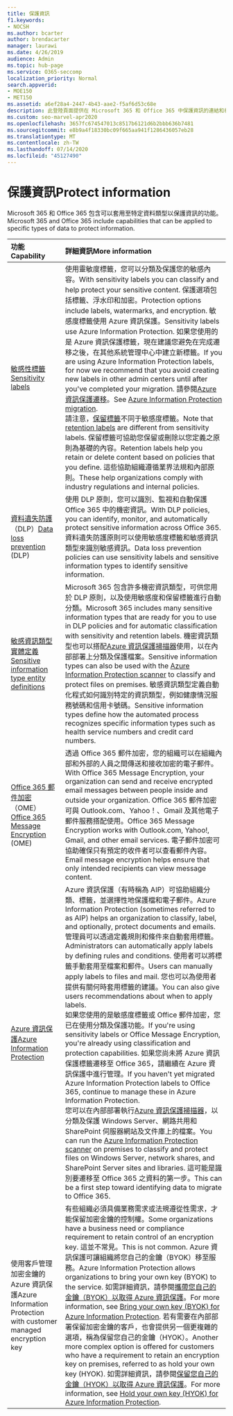 ```yaml
---
title: 保護資訊
f1.keywords:
- NOCSH
ms.author: bcarter
author: brendacarter
manager: laurawi
ms.date: 4/26/2019
audience: Admin
ms.topic: hub-page
ms.service: O365-seccomp
localization_priority: Normal
search.appverid:
- MOE150
- MET150
ms.assetid: a6ef28a4-2447-4b43-aae2-f5af6d53c68e
description: 此登陸頁面提供在 Microsoft 365 和 Office 365 中保護資訊的連結和相關資訊。
ms.custom: seo-marvel-apr2020
ms.openlocfilehash: 3657fc674547013c8517b6121d6b2bbb636b7481
ms.sourcegitcommit: e8b9a4f18330bc09f665aa941f1286436057eb28
ms.translationtype: MT
ms.contentlocale: zh-TW
ms.lasthandoff: 07/14/2020
ms.locfileid: "45127490"
---
```

# <a name="protect-information"></a><span data-ttu-id="3b2b1-103">保護資訊</span><span class="sxs-lookup"><span data-stu-id="3b2b1-103">Protect information</span></span>

<span data-ttu-id="3b2b1-104">Microsoft 365 和 Office 365 包含可以套用至特定資料類型以保護資訊的功能。</span><span class="sxs-lookup"><span data-stu-id="3b2b1-104">Microsoft 365 and Office 365 include capabilities that can be applied to specific types of data to protect information.</span></span>


|<span data-ttu-id="3b2b1-105">**功能**</span><span class="sxs-lookup"><span data-stu-id="3b2b1-105">**Capability**</span></span>|<span data-ttu-id="3b2b1-106">**詳細資訊**</span><span class="sxs-lookup"><span data-stu-id="3b2b1-106">**More information**</span></span>|
|:-----|:-----|
|[<span data-ttu-id="3b2b1-107">敏感性標籤</span><span class="sxs-lookup"><span data-stu-id="3b2b1-107">Sensitivity labels</span></span>](sensitivity-labels.md) <br/> |<span data-ttu-id="3b2b1-108">使用靈敏度標籤，您可以分類及保護您的敏感內容。</span><span class="sxs-lookup"><span data-stu-id="3b2b1-108">With sensitivity labels you can classify and help protect your sensitive content.</span></span> <span data-ttu-id="3b2b1-109">保護選項包括標籤、浮水印和加密。</span><span class="sxs-lookup"><span data-stu-id="3b2b1-109">Protection options include labels, watermarks, and encryption.</span></span> <span data-ttu-id="3b2b1-110">敏感度標籤使用 Azure 資訊保護。</span><span class="sxs-lookup"><span data-stu-id="3b2b1-110">Sensitivity labels use Azure Information Protection.</span></span> <span data-ttu-id="3b2b1-111">如果您使用的是 Azure 資訊保護標籤，現在建議您避免在完成遷移之後，在其他系統管理中心中建立新標籤。</span><span class="sxs-lookup"><span data-stu-id="3b2b1-111">If you are using Azure Information Protection labels, for now we recommend that you avoid creating new labels in other admin centers until after you've completed your migration.</span></span> <span data-ttu-id="3b2b1-112">請參閱[Azure 資訊保護遷移](https://docs.microsoft.com/azure/information-protection/configure-policy-migrate-labels)。</span><span class="sxs-lookup"><span data-stu-id="3b2b1-112">See [Azure Information Protection migration](https://docs.microsoft.com/azure/information-protection/configure-policy-migrate-labels).</span></span> <br/> <span data-ttu-id="3b2b1-113">請注意，[保留標籤](retention.md#retention-labels)不同于敏感度標籤。</span><span class="sxs-lookup"><span data-stu-id="3b2b1-113">Note that [retention labels](retention.md#retention-labels) are different from sensitivity labels.</span></span> <span data-ttu-id="3b2b1-114">保留標籤可協助您保留或刪除以您定義之原則為基礎的內容。</span><span class="sxs-lookup"><span data-stu-id="3b2b1-114">Retention labels help you retain or delete content based on policies that you define.</span></span> <span data-ttu-id="3b2b1-115">這些協助組織遵循業界法規和內部原則。</span><span class="sxs-lookup"><span data-stu-id="3b2b1-115">These help organizations comply with industry regulations and internal policies.</span></span>|
|<span data-ttu-id="3b2b1-116">[資料遺失防護](data-loss-prevention-policies.md)（DLP）</span><span class="sxs-lookup"><span data-stu-id="3b2b1-116">[Data loss prevention](data-loss-prevention-policies.md) (DLP)</span></span>  <br/> |<span data-ttu-id="3b2b1-117">使用 DLP 原則，您可以識別、監視和自動保護 Office 365 中的機密資訊。</span><span class="sxs-lookup"><span data-stu-id="3b2b1-117">With DLP policies, you can identify, monitor, and automatically protect sensitive information across Office 365.</span></span> <span data-ttu-id="3b2b1-118">資料遺失防護原則可以使用敏感度標籤和敏感資訊類型來識別敏感資訊。</span><span class="sxs-lookup"><span data-stu-id="3b2b1-118">Data loss prevention policies can use sensitivity labels and sensitive information types to identify sensitive information.</span></span> <br/> |
|[<span data-ttu-id="3b2b1-119">敏感資訊類型實體定義</span><span class="sxs-lookup"><span data-stu-id="3b2b1-119">Sensitive information type entity definitions</span></span>](sensitive-information-type-entity-definitions.md) <br/> |<span data-ttu-id="3b2b1-120">Microsoft 365 包含許多機密資訊類型，可供您用於 DLP 原則，以及使用敏感度和保留標籤進行自動分類。</span><span class="sxs-lookup"><span data-stu-id="3b2b1-120">Microsoft 365 includes many sensitive information types that are ready for you to use in DLP policies and for automatic classification with sensitivity and retention labels.</span></span> <span data-ttu-id="3b2b1-121">機密資訊類型也可以搭配[Azure 資訊保護掃描器](https://docs.microsoft.com/azure/information-protection/deploy-aip-scanner)使用，以在內部部署上分類及保護檔案。</span><span class="sxs-lookup"><span data-stu-id="3b2b1-121">Sensitive information types can also be used with the [Azure Information Protection scanner](https://docs.microsoft.com/azure/information-protection/deploy-aip-scanner) to classify and protect files on premises.</span></span> <span data-ttu-id="3b2b1-122">敏感資訊類型定義自動化程式如何識別特定的資訊類型，例如健康情況服務號碼和信用卡號碼。</span><span class="sxs-lookup"><span data-stu-id="3b2b1-122">Sensitive information types define how the automated process recognizes specific information types such as health service numbers and credit card numbers.</span></span>   <br/> |
|<span data-ttu-id="3b2b1-123">[Office 365 郵件加密](ome.md)（OME）</span><span class="sxs-lookup"><span data-stu-id="3b2b1-123">[Office 365 Message Encryption](ome.md) (OME)</span></span>  <br/> |<span data-ttu-id="3b2b1-124">透過 Office 365 郵件加密，您的組織可以在組織內部和外部的人員之間傳送和接收加密的電子郵件。</span><span class="sxs-lookup"><span data-stu-id="3b2b1-124">With Office 365 Message Encryption, your organization can send and receive encrypted email messages between people inside and outside your organization.</span></span> <span data-ttu-id="3b2b1-125">Office 365 郵件加密可與 Outlook.com、Yahoo！、Gmail 及其他電子郵件服務搭配使用。</span><span class="sxs-lookup"><span data-stu-id="3b2b1-125">Office 365 Message Encryption works with Outlook.com, Yahoo!, Gmail, and other email services.</span></span> <span data-ttu-id="3b2b1-126">電子郵件加密可協助確保只有預定的收件者可以查看郵件內容。</span><span class="sxs-lookup"><span data-stu-id="3b2b1-126">Email message encryption helps ensure that only intended recipients can view message content.</span></span> <br/> |
|[<span data-ttu-id="3b2b1-127">Azure 資訊保護</span><span class="sxs-lookup"><span data-stu-id="3b2b1-127">Azure Information Protection</span></span>](https://docs.microsoft.com/azure/information-protection/)<br/> |<span data-ttu-id="3b2b1-128">Azure 資訊保護（有時稱為 AIP）可協助組織分類、標籤，並選擇性地保護檔和電子郵件。</span><span class="sxs-lookup"><span data-stu-id="3b2b1-128">Azure Information Protection (sometimes referred to as AIP) helps an organization to classify, label, and optionally, protect documents and emails.</span></span> <span data-ttu-id="3b2b1-129">管理員可以透過定義規則和條件來自動套用標籤。</span><span class="sxs-lookup"><span data-stu-id="3b2b1-129">Administrators can automatically apply labels by defining rules and conditions.</span></span> <span data-ttu-id="3b2b1-130">使用者可以將標籤手動套用至檔案和郵件。</span><span class="sxs-lookup"><span data-stu-id="3b2b1-130">Users can manually apply labels to files and mail.</span></span> <span data-ttu-id="3b2b1-131">您也可以為使用者提供有關何時套用標籤的建議。</span><span class="sxs-lookup"><span data-stu-id="3b2b1-131">You can also give users recommendations about when to apply labels.</span></span><br/> <span data-ttu-id="3b2b1-132">如果您使用的是敏感度標籤或 Office 郵件加密，您已在使用分類及保護功能。</span><span class="sxs-lookup"><span data-stu-id="3b2b1-132">If you're using sensitivity labels or Office Message Encryption, you're already using classification and protection capabilities.</span></span> <span data-ttu-id="3b2b1-133">如果您尚未將 Azure 資訊保護標籤遷移至 Office 365，請繼續在 Azure 資訊保護中進行管理。</span><span class="sxs-lookup"><span data-stu-id="3b2b1-133">If you haven't yet migrated Azure Information Protection labels to Office 365, continue to manage these in Azure Information Protection.</span></span>  <br/><span data-ttu-id="3b2b1-134">您可以在內部部署執行[Azure 資訊保護掃描器](https://docs.microsoft.com/azure/information-protection/deploy-aip-scanner)，以分類及保護 Windows Server、網路共用和 SharePoint 伺服器網站及文件庫上的檔案。</span><span class="sxs-lookup"><span data-stu-id="3b2b1-134">You can run the [Azure Information Protection scanner](https://docs.microsoft.com/azure/information-protection/deploy-aip-scanner) on premises to classify and protect files on Windows Server, network shares, and SharePoint Server sites and libraries.</span></span> <span data-ttu-id="3b2b1-135">這可能是識別要遷移至 Office 365 之資料的第一步。</span><span class="sxs-lookup"><span data-stu-id="3b2b1-135">This can be a first step toward identifying data to migrate to Office 365.</span></span>
|<span data-ttu-id="3b2b1-136">使用客戶管理加密金鑰的 Azure 資訊保護</span><span class="sxs-lookup"><span data-stu-id="3b2b1-136">Azure Information Protection with customer managed encryption key</span></span> <br/> |<span data-ttu-id="3b2b1-137">有些組織必須具備業務需求或法規遵從性需求，才能保留加密金鑰的控制權。</span><span class="sxs-lookup"><span data-stu-id="3b2b1-137">Some organizations have a business need or compliance requirement to retain control of an encryption key.</span></span> <span data-ttu-id="3b2b1-138">這並不常見。</span><span class="sxs-lookup"><span data-stu-id="3b2b1-138">This is not common.</span></span> <span data-ttu-id="3b2b1-139">Azure 資訊保護可讓組織將您自己的金鑰（BYOK）移至服務。</span><span class="sxs-lookup"><span data-stu-id="3b2b1-139">Azure Information Protection allows organizations to bring your own key (BYOK) to the service.</span></span> <span data-ttu-id="3b2b1-140">如需詳細資訊，請參閱[攜帶您自己的金鑰（BYOK）以取得 Azure 資訊保護](https://docs.microsoft.com/azure/information-protection/byok-price-restrictions)。</span><span class="sxs-lookup"><span data-stu-id="3b2b1-140">For more information, see [Bring your own key (BYOK) for Azure Information Protection](https://docs.microsoft.com/azure/information-protection/byok-price-restrictions).</span></span> <span data-ttu-id="3b2b1-141">若有需要在內部部署保留加密金鑰的客戶，也會提供另一個更複雜的選項，稱為保留您自己的金鑰（HYOK）。</span><span class="sxs-lookup"><span data-stu-id="3b2b1-141">Another more complex option is offered for customers who have a requirement to retain an encryption key on premises, referred to as hold your own key (HYOK).</span></span>  <span data-ttu-id="3b2b1-142">如需詳細資訊，請參閱[保留您自己的金鑰（HYOK）以取得 Azure 資訊保護](https://docs.microsoft.com/azure/information-protection/configure-adrms-restrictions)。</span><span class="sxs-lookup"><span data-stu-id="3b2b1-142">For more information, see [Hold your own key (HYOK) for Azure Information Protection](https://docs.microsoft.com/azure/information-protection/configure-adrms-restrictions).</span></span> <br/> |
    

